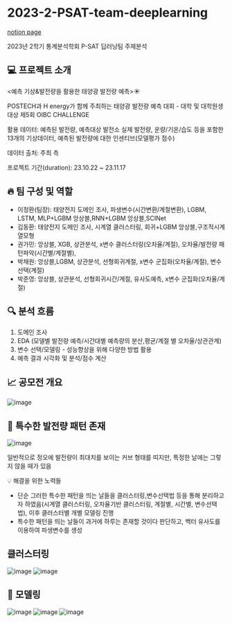 # 2023-2-PSAT-team-deeplearning
[notion page](https://www.notion.so/d8e330e9fa9f4461b48caeb27d2f5f8f?v=498c78de406e491296467a215f8275a2)

2023년 2학기 통계분석학회 P-SAT 딥러닝팀 주제분석  



## 💻 프로젝트 소개

<예측 기상&발전량을 활용한 태양광 발전량 예측>☀️

POSTECH과 H energy가 함께 주최하는 태양광 발전량 예측 대회 - 대학 및 대학원생 대상 제5회 OIBC CHALLENGE

활용 데이터: 예측된 발전량, 예측대상 발전소 실제 발전량, 운량/기온/습도 등을 포함한 13개의 기상데이터, 예측된 발전량에 대한 인센티브(모델평가 점수)

데이터 출처: 주최 측

프로젝트 기간(duration): 23.10.22 ~ 23.11.17


## 🔥 팀 구성 및 역할
- 이정환(팀장): 태양전지 도메인 조사, 파생변수(시간변환/계절변환), LGBM, LSTM, MLP+LGBM 앙상블,RNN+LGBM 앙상블,SCINet
- 김동환: 태양전지 도메인 조사, 시계열 클러스터링, 회귀+LGBM 앙상블,구조적시계열모형
- 권가민: 앙상블, XGB, 상관분석, x변수 클러스터링(오차율/계절), 오차율/발전량 패턴파악(시간별/계절별), 
- 박채원: 앙상블,LGBM, 상관분석, 선형회귀계절, x변수 군집화(오차율/계절), 변수선택(계절)
- 박준영: 앙상블, 상관분석, 선형회귀시간/계절, 유사도예측, x변수 군집화(오차율/계절)

## 🔍 분석 흐름
1. 도메인 조사
2. EDA (모델별 발전량 예측/시간대별 예측량의 분산,평균/계절 별 오차율/상관관계)
3. 변수 선택/모델링 - 성능향상을 위해 다양한 방법 활용
4. 예측 결과 시각화 및 분석/점수 계산


## 📈 공모전 개요
![image](https://github.com/donghwan0318/Solar-Power-Generation-Forecasting-Using-Weather-and-Generation-Data/assets/136334371/3bd9ed50-fe2f-4906-a29d-94f5f97cd2d7)


## 🚨 특수한 발전량 패턴 존재
![image](https://github.com/donghwan0318/Solar-Power-Generation-Forecasting-Using-Weather-and-Generation-Data/assets/136334371/52dfcb34-d0aa-4dc4-9ec5-5242f0898e4f)

일반적으로 정오에 발전량이 최대치를 보이는 커브 형태를 띠지만, 특정한 날에는 그렇지 않을 때가 있음 

💡 해결을 위한 노력들
- 단순 그러한 특수한 패턴을 띄는 날들을 클러스터링,변수선택법 등을 통해 분리하고자 하였음(시계열 클러스터링, 오차율기반 클러스터링, 계절별, 시간별, 변수선택법), 이후 클러스터별 개별 모델링 진행
- 특수한 패턴을 띄는 날들이 과거에 하루는 존재할 것이다 판단하고, 백터 유사도를 이용하여 파생변수를 생성

## 클러스터링
![image](https://github.com/donghwan0318/Solar-Power-Generation-Forecasting-Using-Weather-and-Generation-Data/assets/136334371/7b6276b6-9ab5-4870-8887-1f52989ce87e)
![image](https://github.com/donghwan0318/Solar-Power-Generation-Forecasting-Using-Weather-and-Generation-Data/assets/136334371/22b6b698-1d23-44a5-81aa-cf1717972486)



## 📃 모델링
![image](https://github.com/donghwan0318/Solar-Power-Generation-Forecasting-Using-Weather-and-Generation-Data/assets/136334371/876ba0d6-23e0-405e-a68b-a52a7b07cd3a)
![image](https://github.com/donghwan0318/Solar-Power-Generation-Forecasting-Using-Weather-and-Generation-Data/assets/136334371/9a53886e-e74a-4617-8d93-78962fd65639)
![image](https://github.com/donghwan0318/Solar-Power-Generation-Forecasting-Using-Weather-and-Generation-Data/assets/136334371/3480801a-ef37-4977-8661-0fa8c4b0eb5c)





